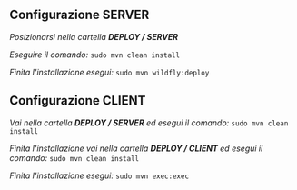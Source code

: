 ## Configurazione SERVER
*Posizionarsi nella cartella **DEPLOY / SERVER***

*Eseguire il comando:*
`sudo mvn clean install`

*Finita l'installazione esegui:*
`sudo mvn wildfly:deploy`

## Configurazione CLIENT
*Vai nella cartella **DEPLOY / SERVER** ed esegui il comando:*
`sudo mvn clean install`

*Finita l'installazione vai nella cartella **DEPLOY / CLIENT** ed esegui il comando:*
`sudo mvn clean install`

*Finita l'installazione esegui:*
`sudo mvn exec:exec`

